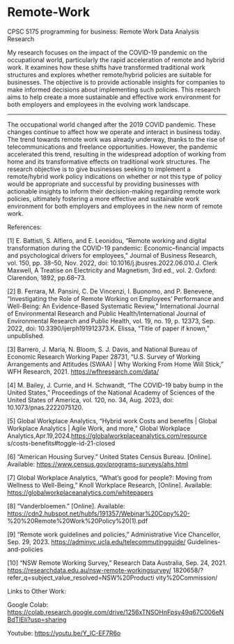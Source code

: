 # Remote-Work
CPSC 5175 programming for business: Remote Work Data Analysis Research


My research focuses on the impact of the COVID-19 pandemic on the occupational world, particularly the rapid acceleration of remote and hybrid work. It examines how these shifts have transformed traditional work structures and explores whether remote/hybrid policies are suitable for businesses. The objective is to provide actionable insights for companies to make informed decisions about implementing such policies. This research aims to help create a more sustainable and effective work environment for both employers and employees in the evolving work landscape.

----

The occupational world changed after the 2019 COVID pandemic. These changes continue to affect how we operate and interact in business today. The trend towards remote work was already underway, thanks to the rise of telecommunications and freelance opportunities. However, the pandemic accelerated this trend, resulting in the widespread adoption of working from home and its transformative effects on traditional work structures. The research objective is to give businesses seeking to implement a remote/hybrid work policy indications on whether or not this type of policy would be appropriate and successful by providing businesses with actionable insights to inform their decision-making regarding remote work policies, ultimately fostering a more effective and sustainable work environment for both employers and employees in the new norm of remote work.


References:

[1] E. Battisti, S. Alfiero, and E. Leonidou, “Remote working and digital
transformation during the COVID-19 pandemic: Economic–financial
impacts and psychological drivers for employees,” Journal of Business
Research, vol. 150, pp. 38–50, Nov. 2022, doi:
10.1016/j.jbusres.2022.06.010.J. Clerk Maxwell, A Treatise on
Electricity and Magnetism, 3rd ed., vol. 2. Oxford: Clarendon, 1892,
pp.68–73.

[2] B. Ferrara, M. Pansini, C. De Vincenzi, I. Buonomo, and P. Benevene,
“Investigating the Role of Remote Working on Employees’
Performance and Well-Being: An Evidence-Based Systematic
Review,” International Journal of Environmental Research and Public
Health/International Journal of Environmental Research and Public
Health, vol. 19, no. 19, p. 12373, Sep. 2022, doi:
10.3390/ijerph191912373.K. Elissa, “Title of paper if known,”
unpublished.

[3] Barrero, J. Maria, N. Bloom, S. J. Davis, and National Bureau of
Economic Research Working Paper 28731, “U.S. Survey of Working
Arrangements and Attitudes (SWAA) | Why Working From Home Will
Stick,” WFH Research, 2021. https://wfhresearch.com/data/

[4] M. Bailey, J. Currie, and H. Schwandt, “The COVID-19 baby bump in
the United States,” Proceedings of the National Academy of Sciences
of the United States of America, vol. 120, no. 34, Aug. 2023, doi:
10.1073/pnas.2222075120.

[5] Global Workplace Analytics, “Hybrid work Costs and benefits | Global
Workplace Analytics | Agile Work, and more,” Global Workplace
Analytics,Apr.19,2024.https://globalworkplaceanalytics.com/resource
s/costs-benefits#toggle-id-21-closed

[6] “American Housing Survey.” United States Census Bureau. [Online].
Available: https://www.census.gov/programs-surveys/ahs.html

[7] Global Workplace Analytics, “What’s good for people?: Moving from
Wellness to Well-Being,” Knoll Workplace Research, [Online].
Available: https://globalworkplaceanalytics.com/whitepapers

[8] “Vanderbloemen.” [Online]. Available:
https://cdn2.hubspot.net/hubfs/191357/Webinar%20Copy%20-
%20%20Remote%20Work%20Policy%20(1).pdf

[9] “Remote work guidelines and policies,” Administrative Vice
Chancellor, Sep. 29, 2023. https://adminvc.ucla.edu/telecommutingguide/
Guidelines-and-policies

[10] “NSW Remote Working Survey,” Research Data Australia, Sep. 24,
2021. https://researchdata.edu.au/nsw-remote-workingsurvey/
1820658/?refer_q=subject_value_resolved=NSW%20Producti
vity%20Commission/

Links to Other Work: 

Google Colab: 
https://colab.research.google.com/drive/1256xTNSOHnFpsy49q67C006eNBdTIEIi?usp=sharing

Youtube:
https://youtu.be/Y_lC-EF7R6o





